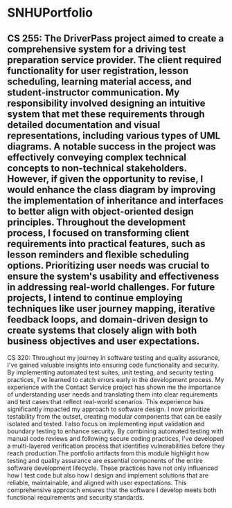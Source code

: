 # SNHUPortfolio
CS 255:
The DriverPass project aimed to create a comprehensive system for a driving test preparation service provider. The client required functionality for user registration, lesson scheduling, learning material access, and student-instructor communication. My responsibility involved designing an intuitive system that met these requirements through detailed documentation and visual representations, including various types of UML diagrams. A notable success in the project was effectively conveying complex technical concepts to non-technical stakeholders. However, if given the opportunity to revise, I would enhance the class diagram by improving the implementation of inheritance and interfaces to better align with object-oriented design principles. Throughout the development process, I focused on transforming client requirements into practical features, such as lesson reminders and flexible scheduling options. Prioritizing user needs was crucial to ensure the system's usability and effectiveness in addressing real-world challenges. For future projects, I intend to continue employing techniques like user journey mapping, iterative feedback loops, and domain-driven design to create systems that closely align with both business objectives and user expectations.
----------------------------------------------------------------------------------------------------------------------------
CS 320:
Throughout my journey in software testing and quality assurance, I've gained valuable insights into ensuring code functionality and security. By implementing automated test suites, unit testing, and security testing practices, I've learned to catch errors early in the development process. My experience with the Contact Service project has shown me the importance of understanding user needs and translating them into clear requirements and test cases that reflect real-world scenarios. This experience has significantly impacted my approach to software design. I now prioritize testability from the outset, creating modular components that can be easily isolated and tested. I also focus on implementing input validation and boundary testing to enhance security. By combining automated testing with manual code reviews and following secure coding practices, I've developed a multi-layered verification process that identifies vulnerabilities before they reach production.The portfolio artifacts from this module highlight how testing and quality assurance are essential components of the entire software development lifecycle. These practices have not only influenced how I test code but also how I design and implement solutions that are reliable, maintainable, and aligned with user expectations. This comprehensive approach ensures that the software I develop meets both functional requirements and security standards.
